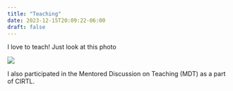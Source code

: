 ```yaml
---
title: "Teaching"
date: 2023-12-15T20:09:22-06:00
draft: false
---
```


I love to teach! Just look at this photo

![](/temp_homepage_pic.png)

I also participated in the Mentored Discussion on Teaching (MDT) as a part of CIRTL. 